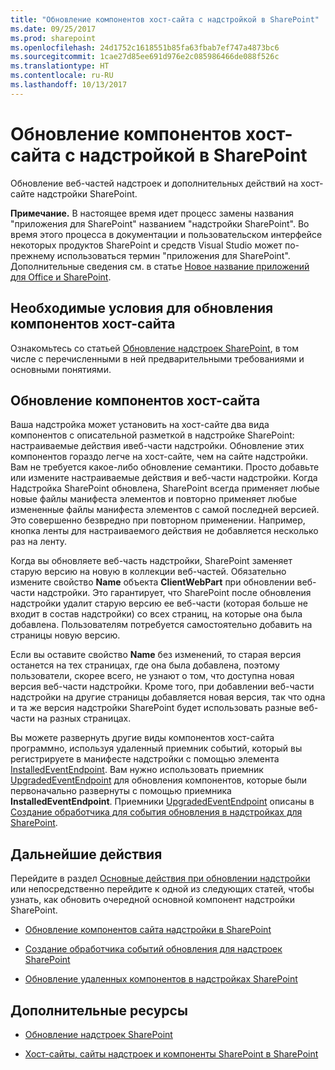 ```yaml
---
title: "Обновление компонентов хост-сайта с надстройкой в SharePoint"
ms.date: 09/25/2017
ms.prod: sharepoint
ms.openlocfilehash: 24d1752c1618551b85fa63fbab7ef747a4873bc6
ms.sourcegitcommit: 1cae27d85ee691d976e2c085986466de088f526c
ms.translationtype: HT
ms.contentlocale: ru-RU
ms.lasthandoff: 10/13/2017
---
```

# <a name="update-host-web-components-in-sharepoint"></a>Обновление компонентов хост-сайта с надстройкой в SharePoint
Обновление веб-частей надстроек и дополнительных действий на хост-сайте надстройки SharePoint.
 

 **Примечание.** В настоящее время идет процесс замены названия "приложения для SharePoint" названием "надстройки SharePoint". Во время этого процесса в документации и пользовательском интерфейсе некоторых продуктов SharePoint и средств Visual Studio может по-прежнему использоваться термин "приложения для SharePoint". Дополнительные сведения см. в статье [Новое название приложений для Office и SharePoint](new-name-for-apps-for-sharepoint.md#bk_newname).
 


## <a name="prerequisites-for-updating-host-web-components"></a>Необходимые условия для обновления компонентов хост-сайта
<a name="Prerequisites"> </a>

Ознакомьтесь со статьей [Обновление надстроек SharePoint](update-sharepoint-add-ins.md), в том числе с перечисленными в ней предварительными требованиями и основными понятиями.
 

 

## <a name="update-host-web-components"></a>Обновление компонентов хост-сайта
<a name="UpdateHostWeb"> </a>

Ваша надстройка может установить на хост-сайте два вида компонентов с описательной разметкой в надстройке SharePoint: настраиваемые действия ивеб-части надстройки. Обновление этих компонентов гораздо легче на хост-сайте, чем на сайте надстройки. Вам не требуется какое-либо обновление семантики. Просто добавьте или измените настраиваемые действия и веб-части надстройки. Когда Надстройка SharePoint обновлена, SharePoint всегда применяет любые новые файлы манифеста элементов и повторно применяет любые измененные файлы манифеста элементов с самой последней версией. Это совершенно безвредно при повторном применении. Например, кнопка ленты для настраиваемого действия не добавляется несколько раз на ленту.
 

 
Когда вы обновляете веб-часть надстройки, SharePoint заменяет старую версию на новую в коллекции веб-частей. Обязательно измените свойство **Name** объекта **ClientWebPart** при обновлении веб-части надстройки. Это гарантирует, что SharePoint после обновления надстройки удалит старую версию ее веб-части (которая больше не входит в состав надстройки) со всех страниц, на которые она была добавлена. Пользователям потребуется самостоятельно добавить на страницы новую версию.
 

 
Если вы оставите свойство **Name** без изменений, то старая версия останется на тех страницах, где она была добавлена, поэтому пользователи, скорее всего, не узнают о том, что доступна новая версия веб-части надстройки. Кроме того, при добавлении веб-части надстройки на другие страницы добавляется новая версия, так что одна и та же версия надстройки SharePoint будет использовать разные веб-части на разных страницах.
 

 
Вы можете развернуть другие виды компонентов хост-сайта программно, используя удаленный приемник событий, который вы регистрируете в манифесте надстройки с помощью элемента  [InstalledEventEndpoint](http://msdn.microsoft.com/library/af9f83d8-8325-3ede-d7b0-bb82c0445eb9%28Office.15%29.aspx). Вам нужно использовать приемник  [UpgradedEventEndpoint](http://msdn.microsoft.com/library/09a93d44-d295-47bb-f91c-d243178b0f53%28Office.15%29.aspx) для обновления компонентов, которые были первоначально развернуты с помощью приемника **InstalledEventEndpoint**. Приемники  [UpgradedEventEndpoint](http://msdn.microsoft.com/library/09a93d44-d295-47bb-f91c-d243178b0f53%28Office.15%29.aspx) описаны в [Создание обработчика для события обновления в надстройках для SharePoint](create-a-handler-for-the-update-event-in-sharepoint-add-ins.md).
 

 

## <a name="next-steps"></a>Дальнейшие действия
<a name="Next"> </a>

Перейдите в раздел  [Основные действия при обновлении надстройки](update-sharepoint-add-ins.md#MajorAppUpgradeSteps) или непосредственно перейдите к одной из следующих статей, чтобы узнать, как обновить очередной основной компонент надстройки SharePoint.
 

 

-  [Обновление компонентов сайта надстройки в SharePoint](update-add-in-web-components-in-sharepoint.md)
    
 
-  [Создание обработчика событий обновления для надстроек SharePoint](create-a-handler-for-the-update-event-in-sharepoint-add-ins.md)
    
 
-  [Обновление удаленных компонентов в надстройках SharePoint](update-remote-components-in-sharepoint-add-ins.md) 
    
 

## <a name="additional-resources"></a>Дополнительные ресурсы
<a name="bk_addresources"> </a>


-  [Обновление надстроек SharePoint](update-sharepoint-add-ins.md)
    
 
-  [Хост-сайты, сайты надстроек и компоненты SharePoint в SharePoint](host-webs-add-in-webs-and-sharepoint-components-in-sharepoint.md)
    
 

